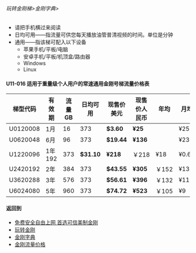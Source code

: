 ###### 玩转金刚梯>金刚字典>

- 请把手机横过来阅读
- 日均可用——指流量可供您每天播放油管普清视频的时间。单位是分钟
- 通用——指该梯可配入以下设备
  - 苹果手机/平板/电脑
  - 安卓手机/平板/机顶盒/路由器
  - Windows
  - Linux

#### U11-016 适用于重量级个人用户的常速通用金刚号梯流量价格表

|梯型代码 |有效期|流量  GB|日均可用|现售价美元|现售价人民币|年均  |月均  |日均|
|--------|-----|------|--------------|------|-------|-----|-----|-----|
|U0120008 |1月	|16	|373	| <strong> $3.60 | <strong> ¥25	|	|¥25	|¥0.84|
|U0620048 |6月	|96	|373	| <strong> $19.44| <strong> ¥136| 	|¥23	|¥0.76|
|U1220096 |1年	192	|373	| <strong> $31.10| <strong> ¥218|￥218	|¥18	|¥0.60|
|U2420192 |2年	|384	|373	| <strong> $43.55| <strong> ¥305|￥152	|¥13	|¥0.42|
|U3620288 |3年	|576	|373	| <strong> $56.61| <strong> ¥396|￥132	|¥11	|¥0.37|
|U6024080 |5年	|960	|373	| <strong> $74.72| <strong> ¥523|￥105	|¥9	|¥0.29|

#### 返回到
- [免费安全自由上网 首选可信美制金刚](https://github.com/a2zitpro/web/blob/master/%E5%BE%80%E5%90%8E%E7%BF%BB.md)
- [玩转金刚](https://github.com/a2zitpro/web/blob/master/LadderFree/A.md)
- [金刚字典](https://github.com/a2zitpro/web/blob/master/LadderFree/kkDictionary/KKDictionary.md)
- [金刚流量价格](https://github.com/a2zitpro/web/blob/master/LadderFree/kkDictionary/Price/KKDTPrice.md)
